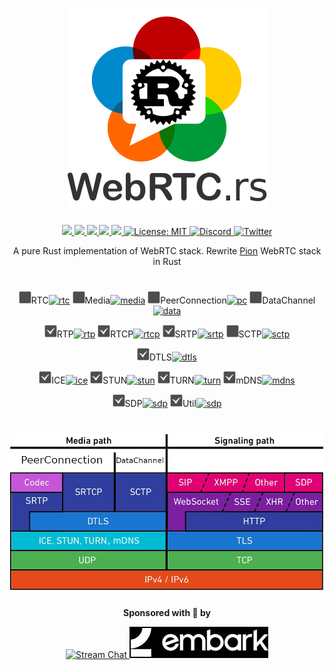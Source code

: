 <h1 align="center">
 <a href="https://webrtc.rs"><img src="./doc/webrtc.rs.png" alt="WebRTC.rs"></a>
 <br>
</h1>
<p align="center">
 <a href="https://github.com/webrtc-rs/webrtc/actions"> 
  <img src="https://github.com/webrtc-rs/webrtc/workflows/webrtc/badge.svg?branch=master">
 </a> 
 <a href="https://codecov.io/gh/webrtc-rs/webrtc"> 
  <img src="https://codecov.io/gh/webrtc-rs/webrtc/branch/master/graph/badge.svg">
 </a>
 <a href="https://deps.rs/repo/github/webrtc-rs/webrtc"> 
  <img src="https://deps.rs/repo/github/webrtc-rs/webrtc/status.svg">
 </a>
 <a href="https://crates.io/crates/webrtc"> 
  <img src="https://img.shields.io/crates/v/webrtc.svg">
 </a> 
 <a href="https://docs.rs/webrtc"> 
  <img src="https://docs.rs/webrtc/badge.svg">
 </a>
 <a href="https://github.com/webrtc-rs/webrtc/blob/master/LICENSE">
  <img src="https://img.shields.io/badge/License-MIT-yellow.svg" alt="License: MIT">
 </a>
 <a href="https://discord.gg/4Ju8UHdXMs">
  <img src="https://img.shields.io/discord/800204819540869120?logo=discord" alt="Discord">
 </a>
 <a href="https://twitter.com/WebRTCrs">
  <img src="https://img.shields.io/twitter/url/https/twitter.com/webrtcrs.svg?style=social&label=%40WebRTCrs" alt="Twitter">
 </a>  
</p>
<p align="center">
 A pure Rust implementation of WebRTC stack. Rewrite <a href="http://Pion.ly">Pion</a> WebRTC stack in Rust
</p>

#

[webrtc-rs]: ./doc/webrtc.rs.png
[webrtc-stack]: ./doc/webrtc_stack.png
[check]: ./doc/check.png
[uncheck]: ./doc/uncheck.png
[util-badge]: https://img.shields.io/crates/v/webrtc-util.svg
[util-url]: https://crates.io/crates/webrtc-util
[sdp-badge]: https://img.shields.io/crates/v/sdp.svg
[sdp-url]: https://crates.io/crates/sdp
[rtp-badge]: https://img.shields.io/crates/v/rtp.svg
[rtp-url]: https://crates.io/crates/rtp
[rtcp-badge]: https://img.shields.io/crates/v/rtcp.svg
[rtcp-url]: https://crates.io/crates/rtcp
[srtp-badge]: https://img.shields.io/crates/v/webrtc-srtp.svg
[srtp-url]: https://crates.io/crates/webrtc-srtp
[dtls-badge]: https://img.shields.io/crates/v/webrtc-dtls.svg
[dtls-url]: https://crates.io/crates/webrtc-dtls
[stun-badge]: https://img.shields.io/crates/v/stun.svg
[stun-url]: https://crates.io/crates/stun
[mdns-badge]: https://img.shields.io/crates/v/webrtc-mdns.svg
[mdns-url]: https://crates.io/crates/webrtc-mdns
[ice-badge]: https://img.shields.io/crates/v/webrtc-ice.svg
[ice-url]: https://crates.io/crates/webrtc-ice
[turn-badge]: https://img.shields.io/crates/v/turn.svg
[turn-url]: https://crates.io/crates/turn
[sctp-badge]: https://img.shields.io/crates/v/webrtc-sctp.svg
[sctp-url]: https://crates.io/crates/webrtc-sctp
[sip-badge]: https://img.shields.io/crates/v/webrtc-sip.svg
[sip-url]: https://crates.io/crates/webrtc-sip
[pc-badge]: https://img.shields.io/crates/v/webrtc-pc.svg
[pc-url]: https://crates.io/crates/webrtc-pc
[data-badge]: https://img.shields.io/crates/v/webrtc-data.svg
[data-url]: https://crates.io/crates/webrtc-data
[media-badge]: https://img.shields.io/crates/v/webrtc-media.svg
[media-url]: https://crates.io/crates/webrtc-media
[rtc-badge]: https://img.shields.io/crates/v/rtc.svg
[rtc-url]: https://crates.io/crates/rtc

<div style="text-align: center;">

![uncheck][uncheck]RTC[![rtc][rtc-badge]][rtc-url]
![uncheck][uncheck]Media[![media][media-badge]][media-url]
![uncheck][uncheck]PeerConnection[![pc][pc-badge]][pc-url]
![uncheck][uncheck]DataChannel[![data][data-badge]][data-url]

![check][check]RTP[![rtp][rtp-badge]][rtp-url] 
![check][check]RTCP[![rtcp][rtcp-badge]][rtcp-url]
![check][check]SRTP[![srtp][srtp-badge]][srtp-url]
![uncheck][uncheck]SCTP[![sctp][sctp-badge]][sctp-url]

![check][check]DTLS[![dtls][dtls-badge]][dtls-url]

![check][check]ICE[![ice][ice-badge]][ice-url]
![check][check]STUN[![stun][stun-badge]][stun-url]
![check][check]TURN[![turn][turn-badge]][turn-url]
![check][check]mDNS[![mdns][mdns-badge]][mdns-url]
 
![check][check]SDP[![sdp][sdp-badge]][sdp-url]
![check][check]Util[![sdp][util-badge]][util-url] 

</div>

#

<h1 align="center">
 <img src="./doc/webrtc_stack.png" alt="WebRTC Stack">
</h1>

<p align="center">
<strong>Sponsored with 💖 by</strong><br>
</p>
<p align="center">
<a href="https://getstream.io/?utm_source=github.com/webrtc-rs/webrtc&utm_medium=github&utm_campaign=oss_sponsorship" target="_blank">
<img src="https://stream-blog-v2.imgix.net/blog/wp-content/uploads/f7401112f41742c4e173c30d4f318cb8/stream_logo_white.png?h=50" alt="Stream Chat">
</a> <a href="https://www.embark-studios.com/" target="_blank"><img src="./doc/embark.jpg" alt="embark"></a>
</p>


